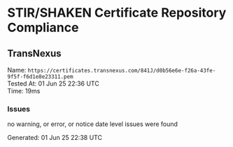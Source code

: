 # STIR/SHAKEN Certificate Repository Compliance

## TransNexus

Name: `https://certificates.transnexus.com/841J/d0b56e6e-f26a-43fe-9f5f-f6d1e8e23311.pem`\
Tested At: 01 Jun 25 22:36 UTC\
Time: 19ms

### Issues

no warning, or error, or notice date level issues were found

Generated: 01 Jun 25 22:38 UTC